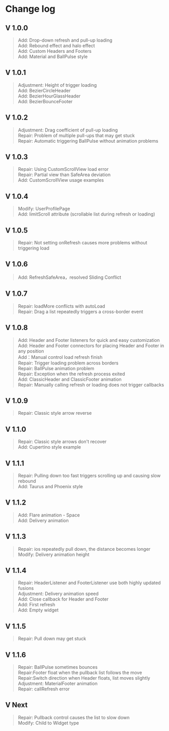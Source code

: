 # Change log

## V 1.0.0
>Add: Drop-down refresh and pull-up loading  
>Add: Rebound effect and halo effect  
>Add: Custom Headers and Footers  
>Add: Material and BallPulse style

## V 1.0.1
>Adjustment: Height of trigger loading  
>Add: BezierCircleHeader  
>Add: BezierHourGlassHeader  
>Add: BezierBounceFooter

## V 1.0.2
>Adjustment: Drag coefficient of pull-up loading  
>Repair: Problem of multiple pull-ups that may get stuck  
>Repair: Automatic triggering BallPulse without animation problems  

## V 1.0.3
>Repair: Using CustomScrollView load error  
>Repair: Partial view than SafeArea deviation  
>Add: CustomScrollView usage examples  

## V 1.0.4
>Modify: UserProfilePage  
>Add: limitScroll attribute (scrollable list during refresh or loading)  

## V 1.0.5
>Repair: Not setting onRefresh causes more problems without triggering load  

## V 1.0.6
>Add: RefreshSafeArea，resolved Sliding Conflict  

## V 1.0.7
>Repair: loadMore conflicts with autoLoad  
>Repair: Drag a list repeatedly triggers a cross-border event  

## V 1.0.8
>Add: Header and Footer listeners for quick and easy customization  
>Add: Header and Footer connectors for placing Header and Footer in any position  
>Add：Manual control load refresh finish  
>Repair: Trigger loading problem across borders  
>Repair: BallPulse animation problem  
>Repair: Exception when the refresh process exited  
>Add: ClassicHeader and ClassicFooter animation  
>Repair: Manually calling refresh or loading does not trigger callbacks  

## V 1.0.9
>Repair: Classic style arrow reverse  

## V 1.1.0
>Repair: Classic style arrows don't recover  
>Add: Cupertino style example  

## V 1.1.1
>Repair: Pulling down too fast triggers scrolling up and causing slow rebound  
>Add: Taurus and Phoenix style  

## V 1.1.2
>Add: Flare animation - Space  
>Add: Delivery animation  

## V 1.1.3
>Repair: ios repeatedly pull down, the distance becomes longer  
>Modify: Delivery animation height  

## V 1.1.4
>Repair: HeaderListener and FooterListener use both highly updated fusions  
>Adjustment: Delivery animation speed  
>Add: Close callback for Header and Footer  
>Add: First refresh  
>Add: Empty widget  

## V 1.1.5
>Repair: Pull down may get stuck  

## V 1.1.6
>Repair: BallPulse sometimes bounces  
>Repair:Footer float when the pullback list follows the move  
>Repair:Switch direction when Header floats, list moves slightly  
>Adjustment: MaterialFooter animation  
>Repair: callRefresh error  

## V Next
>Repair: Pullback control causes the list to slow down  
>Modify: Child to Widget type  